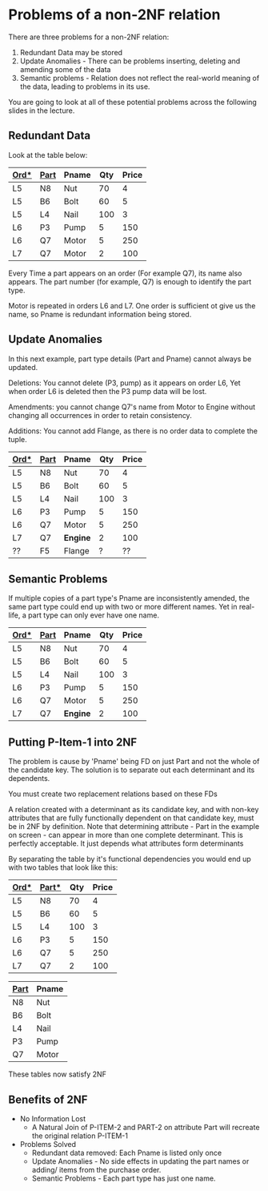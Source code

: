 # Problems of a non-2NF relation

There are three problems for a non-2NF relation: 

1. Redundant Data may be stored 
2. Update Anomalies - There can be problems inserting, deleting and amending some of the data
3. Semantic problems - Relation does not reflect the real-world meaning of the data, leading to problems in its use. 

You are going to look at all of these potential problems across the following slides in the lecture. 

## Redundant Data 

Look at the table below: 

|<u>**Ord\***</u>  | <u>Part</u>      | Pname  | Qty      | Price |
|------------------|------------------|--------|----------|-------|
| L5               | N8               | Nut    | 70       | 4     |
| L5               | B6               | Bolt   | 60       | 5     |
| L5               | L4               | Nail   | 100      | 3     |
| L6               | P3               | Pump   | 5        | 150   |
| L6               | Q7               | Motor  | 5        | 250   |
| L7               | Q7               | Motor  | 2        | 100   |

Every Time a part appears on an order (For example Q7), its name also appears. The part number (for example, Q7) is enough to identify the part type.

Motor is repeated in orders L6 and L7. One order is sufficient ot give us the name, so Pname is redundant information being stored. 

## Update Anomalies 

In this next example, part type details (Part and Pname) cannot always be updated.

Deletions: You cannot delete (P3, pump) as it appears on order L6, Yet when order L6 is deleted then the P3 pump data will be lost.

Amendments: you cannot change Q7's name from Motor to Engine without changing all occurrences in order to retain consistency.

Additions: You cannot add Flange, as there is no order data to complete the tuple.

|<u>**Ord\***</u>  | <u>Part</u>      | Pname      | Qty      | Price |
|------------------|------------------|------------|----------|-------|
| L5               | N8               | Nut        | 70       | 4     |
| L5               | B6               | Bolt       | 60       | 5     |
| L5               | L4               | Nail       | 100      | 3     |
| L6               | P3               | Pump       | 5        | 150   |
| L6               | Q7               | Motor      | 5        | 250   |
| L7               | Q7               | **Engine** | 2        | 100   |
| ??               | F5               | Flange     | ?        | ??    |


## Semantic Problems 

If multiple copies of a part type's Pname are inconsistently amended, the same part type could end up with two or more different names. Yet in real-life, a part type can only ever have one name. 

|<u>**Ord\***</u>  | <u>Part</u>      | Pname      | Qty      | Price |
|------------------|------------------|------------|----------|-------|
| L5               | N8               | Nut        | 70       | 4     |
| L5               | B6               | Bolt       | 60       | 5     |
| L5               | L4               | Nail       | 100      | 3     |
| L6               | P3               | Pump       | 5        | 150   |
| L6               | Q7               | Motor      | 5        | 250   |
| L7               | Q7               | **Engine** | 2        | 100   |

## Putting P-Item-1 into 2NF 

The problem is cause by 'Pname' being FD on just Part and not the whole of the candidate key. 
The solution is to separate out each determinant and its dependents.

You must create two replacement relations based on these FDs

A relation created with a determinant as its candidate key, and with non-key attributes that are fully functionally dependent on that candidate key, must be in 2NF by definition. Note that determining attribute - Part in the example on screen - can appear in more than one complete determinant. This is perfectly acceptable. It just depends what attributes form determinants

By separating the table by it's functional dependencies you would end up with two tables that look like this: 

|<u>**Ord\***</u>  | <u>**Part\***</u>      | Qty      | Price |
|------------------|------------------------|----------|-------|
| L5               | N8                     | 70       | 4     |
| L5               | B6                     | 60       | 5     |
| L5               | L4                     | 100      | 3     |
| L6               | P3                     | 5        | 150   |
| L6               | Q7                     | 5        | 250   |
| L7               | Q7                     | 2        | 100   |

| <u>Part</u>      | Pname                  |
|------------------|------------------------|
| N8               | Nut                    |
| B6               | Bolt                   |
| L4               | Nail                   |
| P3               | Pump                   |
| Q7               | Motor                  |

These tables now satisfy 2NF

## Benefits of 2NF

- No Information Lost 
  - A Natural Join of P-ITEM-2 and PART-2 on attribute Part will recreate the original relation P-ITEM-1
- Problems Solved 
  - Redundant data removed: Each Pname is listed only once
  - Update Anomalies - No side effects in updating the part names or adding/ items from the purchase order.
  - Semantic Problems - Each part type has just one name.

  